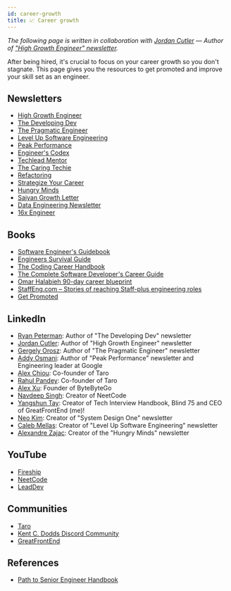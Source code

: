 ```yaml
---
id: career-growth
title: 📈 Career growth
---
```


_The following page is written in collaboration with [Jordan Cutler](https://www.linkedin.com/in/jordancutler1/) — Author of ["High Growth Engineer" newsletter](https://careercutler.substack.com/)._

After being hired, it's crucial to focus on your career growth so you don't stagnate. This page gives you the resources to get promoted and improve your skill set as an engineer.

## Newsletters

- [High Growth Engineer](https://careercutler.substack.com/)
- [The Developing Dev](https://www.developing.dev/)
- [The Pragmatic Engineer](https://newsletter.pragmaticengineer.com/)
- [Level Up Software Engineering](https://levelupsoftwareengineering.substack.com/)
- [Peak Performance](https://addyo.substack.com/)
- [Engineer's Codex](https://engineercodex.substack.com/)
- [Techlead Mentor](https://open.substack.com/pub/ravirajachar)
- [The Caring Techie](https://www.thecaringtechie.com/)
- [Refactoring](https://refactoring.fm/)
- [Strategize Your Career](https://strategizeyourcareer.substack.com/)
- [Hungry Minds](https://hungryminds.dev/)
- [Saiyan Growth Letter](https://www.saiyangrowthletter.com/)
- [Data Engineering Newsletter](https://blog.dataengineer.io/)
- [16x Engineer](https://16x.engineer/)

## Books

- [Software Engineer's Guidebook](https://www.amazon.com/Software-Engineers-Guidebook-Navigating-positions/dp/908338182X)
- [Engineers Survival Guide](https://www.amazon.com/Engineers-Survival-Guide-Facebook-Microsoft/dp/B09MBZBGFK)
- [The Coding Career Handbook](https://learninpublic.org/)
- [The Complete Software Developer's Career Guide](https://www.amazon.com/Complete-Software-Developers-Career-Guide-ebook/dp/B073X6GNJ1)
- [Omar Halabieh 90-day career blueprint](https://www.omarhalabieh.com/90-day-career-blueprint/)
- [StaffEng.com – Stories of reaching Staff-plus engineering roles](https://staffeng.com/)
- [Get Promoted](https://www.amazon.com/Get-Promoted-Really-Missing-Holding-ebook/dp/B09WGJVR4Z)

## LinkedIn

- [Ryan Peterman](https://www.linkedin.com/in/ryanlpeterman/): Author of "The Developing Dev" newsletter
- [Jordan Cutler](https://www.linkedin.com/in/jordancutler1/): Author of "High Growth Engineer" newsletter
- [Gergely Orosz](https://www.linkedin.com/in/gergelyorosz/): Author of "The Pragmatic Engineer" newsletter
- [Addy Osmani](https://www.linkedin.com/in/addyosmani/): Author of "Peak Performance" newsletter and Engineering leader at Google
- [Alex Chiou](https://www.linkedin.com/in/alexander-chiou/): Co-founder of Taro
- [Rahul Pandey](https://www.linkedin.com/in/rpandey1234/): Co-founder of Taro
- [Alex Xu](https://www.linkedin.com/in/alexxubyte/): Founder of ByteByteGo
- [Navdeep Singh](https://www.linkedin.com/in/navdeep-singh-3aaa14161/): Creator of NeetCode
- [Yangshun Tay](https://www.linkedin.com/in/yangshun/): Creator of Tech Interview Handbook, Blind 75 and CEO of GreatFrontEnd (me)!
- [Neo Kim](https://www.linkedin.com/in/nk-systemdesign-one/): Creator of "System Design One" newsletter
- [Caleb Mellas](https://www.linkedin.com/in/calebmellas/): Creator of "Level Up Software Engineering" newsletter
- [Alexandre Zajac](https://www.linkedin.com/in/alexandre-zajac/): Creator of the "Hungry Minds" newsletter

## YouTube

- [Fireship](https://www.youtube.com/@Fireship/)
- [NeetCode](https://www.youtube.com/@NeetCode/)
- [LeadDev](https://www.youtube.com/@LeadDev/)

## Communities

- [Taro](https://www.jointaro.com/)
- [Kent C. Dodds Discord Community](https://kentcdodds.com/discord)
- [GreatFrontEnd](https://discord.gg/NDFx8f6P6B)

## References

- [Path to Senior Engineer Handbook](https://github.com/jordan-cutler/path-to-senior-engineer-handbook)
